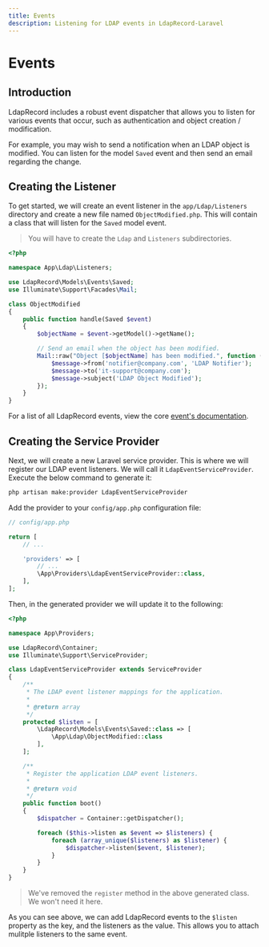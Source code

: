 ```yaml
---
title: Events
description: Listening for LDAP events in LdapRecord-Laravel
---
```


# Events

## Introduction

LdapRecord includes a robust event dispatcher that allows you to listen for various
events that occur, such as authentication and object creation / modification.

For example, you may wish to send a notification when an LDAP object is modified.
You can listen for the model `Saved` event and then send an email regarding the change.

## Creating the Listener

To get started, we will create an event listener in the `app/Ldap/Listeners`
directory and create a new file named `ObjectModified.php`. This will
contain a class that will listen for the `Saved` model event.

> You will have to create the `Ldap` and `Listeners` subdirectories.

```php
<?php

namespace App\Ldap\Listeners;

use LdapRecord\Models\Events\Saved;
use Illuminate\Support\Facades\Mail;

class ObjectModified
{
    public function handle(Saved $event)
    {
        $objectName = $event->getModel()->getName();

        // Send an email when the object has been modified.
        Mail::raw("Object [$objectName] has been modified.", function ($message) {
            $message->from('notifier@company.com', 'LDAP Notifier');
            $message->to('it-support@company.com');
            $message->subject('LDAP Object Modified');
        });
    }
}
```

For a list of all LdapRecord events, view the core [event's documentation](/docs/core/v3/events#list-of-events).

## Creating the Service Provider

Next, we will create a new Laravel service provider. This is where we will register our LDAP event
listeners. We will call it `LdapEventServiceProvider`. Execute the below command to generate it:

```bash
php artisan make:provider LdapEventServiceProvider
```

Add the provider to your `config/app.php` configuration file:

```php
// config/app.php

return [
    // ...

    'providers' => [
        // ...
        \App\Providers\LdapEventServiceProvider::class,
    ],
];
```

Then, in the generated provider we will update it to the following:

```php
<?php

namespace App\Providers;

use LdapRecord\Container;
use Illuminate\Support\ServiceProvider;

class LdapEventServiceProvider extends ServiceProvider
{
    /**
     * The LDAP event listener mappings for the application.
     *
     * @return array
     */
    protected $listen = [
        \LdapRecord\Models\Events\Saved::class => [
            \App\Ldap\ObjectModified::class
        ],
    ];

    /**
     * Register the application LDAP event listeners.
     *
     * @return void
     */
    public function boot()
    {
        $dispatcher = Container::getDispatcher();

        foreach ($this->listen as $event => $listeners) {
            foreach (array_unique($listeners) as $listener) {
                $dispatcher->listen($event, $listener);
            }
        }
    }
}
```

> We've removed the `register` method in the above generated class. We won't need it here.

As you can see above, we can add LdapRecord events to the `$listen` property as the key, and
the listeners as the value. This allows you to attach mulitple listeners to the same event.
